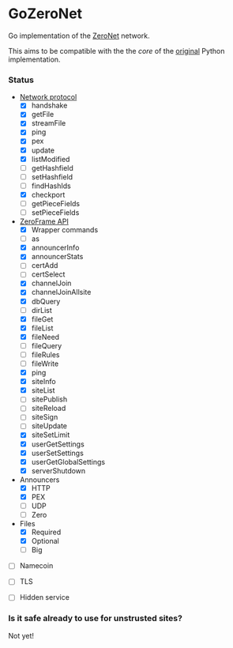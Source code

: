 # GoZeroNet
Go implementation of the [ZeroNet](http://zeronet.io/) network.

This aims to be compatible with the the _core_ of the [original](https://github.com/HelloZeroNet/ZeroNet) Python implementation.


### Status

- [Network protocol](https://zeronet.io/docs/help_zeronet/network_protocol/)
    - [x] handshake
    - [x] getFile
    - [x] streamFile
    - [x] ping
    - [x] pex
    - [x] update
    - [x] listModified
    - [ ] getHashfield
    - [ ] setHashfield
    - [ ] findHashIds
    - [x] checkport
    - [ ] getPieceFields
    - [ ] setPieceFields
- [ZeroFrame API](https://zeronet.io/docs/site_development/zeroframe_api_reference/)
    - [x] Wrapper commands
    - [ ] as
    - [x] announcerInfo
    - [x] announcerStats
    - [ ] certAdd
    - [ ] certSelect
    - [x] channelJoin
    - [x] channelJoinAllsite
    - [x] dbQuery
    - [ ] dirList
    - [x] fileGet
    - [x] fileList
    - [x] fileNeed
    - [ ] fileQuery
    - [ ] fileRules
    - [ ] fileWrite
    - [x] ping
    - [x] siteInfo
    - [x] siteList
    - [ ] sitePublish
    - [ ] siteReload
    - [ ] siteSign
    - [ ] siteUpdate
    - [x] siteSetLimit
    - [x] userGetSettings
    - [x] userSetSettings
    - [x] userGetGlobalSettings
    - [x] serverShutdown
- Announcers
    - [X] HTTP
    - [x] PEX
    - [ ] UDP
    - [ ] Zero
- Files
    - [x] Required
    - [x] Optional
    - [ ] Big
- [ ] Namecoin
- [ ] TLS
- [ ] Hidden service


### Is it safe already to use for unstrusted sites?
Not yet!

